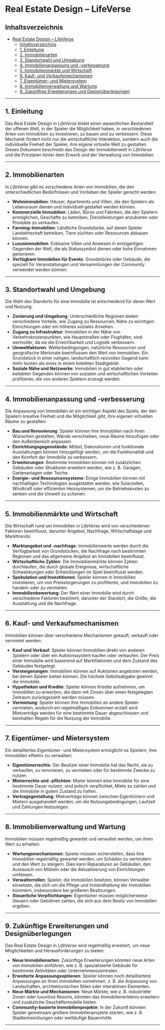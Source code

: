 # Real Estate Design – LifeVerse

## Inhaltsverzeichnis

- [Real Estate Design – LifeVerse](#real-estate-design--lifeverse)
  - [Inhaltsverzeichnis](#inhaltsverzeichnis)
  - [1. Einleitung](#1-einleitung)
  - [2. Immobilienarten](#2-immobilienarten)
  - [3. Standortwahl und Umgebung](#3-standortwahl-und-umgebung)
  - [4. Immobilienanpassung und -verbesserung](#4-immobilienanpassung-und--verbesserung)
  - [5. Immobilienmärkte und Wirtschaft](#5-immobilienmärkte-und-wirtschaft)
  - [6. Kauf- und Verkaufsmechanismen](#6-kauf--und-verkaufsmechanismen)
  - [7. Eigentümer- und Mietersystem](#7-eigentümer--und-mietersystem)
  - [8. Immobilienverwaltung und Wartung](#8-immobilienverwaltung-und-wartung)
  - [9. Zukünftige Erweiterungen und Designüberlegungen](#9-zukünftige-erweiterungen-und-designüberlegungen)

---

## 1. Einleitung

Das Real Estate Design in *LifeVerse* bildet einen wesentlichen Bestandteil der offenen Welt, in der Spieler die Möglichkeit haben, in verschiedenen Arten von Immobilien zu investieren, zu bauen und zu verbessern. Diese Mechanik fördert nicht nur die wirtschaftliche Interaktion, sondern auch die individuelle Freiheit der Spieler, ihre eigene virtuelle Welt zu gestalten. Dieses Dokument beschreibt das Design der Immobilienwelt in *LifeVerse* und die Prinzipien hinter dem Erwerb und der Verwaltung von Immobilien.

---

## 2. Immobilienarten

In *LifeVerse* gibt es verschiedene Arten von Immobilien, die den unterschiedlichen Bedürfnissen und Vorlieben der Spieler gerecht werden:

- **Wohnimmobilien**: Häuser, Apartments und Villen, die den Spielern als Lebensraum dienen und individuell gestaltet werden können.
- **Kommerzielle Immobilien**: Läden, Büros und Fabriken, die den Spielern ermöglichen, Geschäfte zu betreiben, Dienstleistungen anzubieten oder Produkte zu verkaufen.
- **Farming-Immobilien**: Ländliche Grundstücke, auf denen Spieler Landwirtschaft betreiben, Tiere züchten oder Ressourcen abbauen können.
- **Luxusimmobilien**: Exklusive Villen und Anwesen in einzigartigen Gegenden der Welt, die als Statussymbol dienen oder hohe Einnahmen generieren.
- **Verfügbare Immobilien für Events**: Grundstücke oder Gebäude, die speziell für Veranstaltungen und Versammlungen der Community verwendet werden können.

---

## 3. Standortwahl und Umgebung

Die Wahl des Standorts für eine Immobilie ist entscheidend für deren Wert und Nutzung:

- **Zonierung und Umgebung**: Unterschiedliche Regionen bieten verschiedene Vorteile, wie Zugang zu Ressourcen, Nähe zu wichtigen Einrichtungen oder ein höheres soziales Ansehen.
- **Zugang zu Infrastruktur**: Immobilien in der Nähe von Verkehrsknotenpunkten, wie Hauptstraßen oder Flughäfen, sind wertvoller, da sie die Erreichbarkeit und Logistik verbessern.
- **Umweltfaktoren**: Wetterbedingungen, natürliche Ressourcen und geografische Merkmale beeinflussen den Wert von Immobilien. Ein Grundstück in einer ruhigen, landschaftlich reizvollen Gegend kann mehr kosten als eines in einem belebten Stadtgebiet.
- **Soziale Nähe und Netzwerke**: Immobilien in gut etablierten oder beliebten Gegenden können von sozialen und wirtschaftlichen Vorteilen profitieren, die von anderen Spielern erzeugt werden.

---

## 4. Immobilienanpassung und -verbesserung

Die Anpassung von Immobilien ist ein wichtiger Aspekt des Spiels, der den Spielern kreative Freiheit und die Möglichkeit gibt, ihre eigenen virtuellen Räume zu gestalten:

- **Bau und Renovierung**: Spieler können ihre Immobilien nach ihren Wünschen gestalten, Wände verschieben, neue Räume hinzufügen oder den Außenbereich anpassen.
- **Einrichtungsgegenstände**: Möbel, Dekorationen und funktionale Ausstattungen können hinzugefügt werden, um die Funktionalität und den Komfort der Immobilie zu verbessern.
- **Erweiterungen**: Bestimmte Immobilien können mit zusätzlichen Gebäuden oder Strukturen erweitert werden, wie z. B. Garagen, Gartenanlagen oder Teiche.
- **Energie- und Ressourcensysteme**: Einige Immobilien können mit nachhaltigen Technologien ausgestattet werden, wie Solarzellen, Windkraft oder effizienten Heizsystemen, um die Betriebskosten zu senken und die Umwelt zu schonen.

---

## 5. Immobilienmärkte und Wirtschaft

Die Wirtschaft rund um Immobilien in *LifeVerse* wird von verschiedenen Faktoren beeinflusst, darunter Angebot, Nachfrage, Wirtschaftslage und Markttrends:

- **Marktangebot und -nachfrage**: Immobilienwerte werden durch die Verfügbarkeit von Grundstücken, die Nachfrage nach bestimmten Regionen und das allgemeine Angebot an Immobilien beeinflusst.
- **Wirtschaftliche Zyklen**: Die Immobilienmärkte können Zyklen durchlaufen, die durch globale Ereignisse, wirtschaftliche Schwankungen oder Entwicklungen im Spiel beeinflusst werden.
- **Spekulation und Investitionen**: Spieler können in Immobilien investieren, um von Preissteigerungen zu profitieren, und Immobilien zu handeln oder zu vermieten.
- **Immobilienbewertung**: Der Wert einer Immobilie wird durch verschiedene Faktoren bestimmt, darunter der Standort, die Größe, die Ausstattung und die Nachfrage.

---

## 6. Kauf- und Verkaufsmechanismen

Immobilien können über verschiedene Mechanismen gekauft, verkauft oder vermietet werden:

- **Kauf und Verkauf**: Spieler können Immobilien direkt von anderen Spielern oder über ein Auktionssystem kaufen oder verkaufen. Der Preis einer Immobilie wird basierend auf Marktfaktoren und dem Zustand des Gebäudes festgelegt.
- **Versteigerungen**: Immobilien können auf Auktionen angeboten werden, bei denen Spieler bieten können. Die höchste Gebotsabgabe gewinnt die Immobilie.
- **Hypotheken und Kredite**: Spieler können Kredite aufnehmen, um Immobilien zu erwerben, die dann mit Zinsen über einen festgelegten Zeitraum zurückgezahlt werden müssen.
- **Vermietung**: Spieler können ihre Immobilien an andere Spieler vermieten, wodurch ein regelmäßiges Einkommen erzielt wird. Mietverträge werden für eine bestimmte Dauer abgeschlossen und beinhalten Regeln für die Nutzung der Immobilie.

---

## 7. Eigentümer- und Mietersystem

Ein detailliertes Eigentümer- und Mietersystem ermöglicht es Spielern, ihre Immobilien effektiv zu verwalten:

- **Eigentümerrechte**: Der Besitzer einer Immobilie hat das Recht, sie zu verkaufen, zu renovieren, zu vermieten oder für bestimmte Zwecke zu nutzen.
- **Mieterrechte und -pflichten**: Mieter können eine Immobilie für eine bestimmte Dauer nutzen, sind jedoch verpflichtet, Miete zu zahlen und die Immobilie in gutem Zustand zu halten.
- **Vertragsgestaltung**: Mietverträge können zwischen Eigentümern und Mietern ausgehandelt werden, um die Nutzungsbedingungen, Laufzeit und Zahlungen festzulegen.

---

## 8. Immobilienverwaltung und Wartung

Immobilien müssen regelmäßig gewartet und verwaltet werden, um ihren Wert zu erhalten:

- **Wartungsmechanismen**: Spieler müssen sicherstellen, dass ihre Immobilien regelmäßig gewartet werden, um Schäden zu verhindern und den Wert zu steigern. Dies kann Reparaturen an Gebäuden, den Austausch von Möbeln oder die Aktualisierung von Einrichtungen umfassen.
- **Verwalterrollen**: Spieler, die Immobilien besitzen, können Verwalter einsetzen, die sich um die Pflege und Instandhaltung der Immobilien kümmern, insbesondere bei größeren Besitzungen.
- **Steuerliche Verpflichtungen**: Eigentümer müssen möglicherweise Steuern oder Gebühren zahlen, die sich aus dem Besitz von Immobilien ergeben.

---

## 9. Zukünftige Erweiterungen und Designüberlegungen

Das Real Estate Design in *LifeVerse* wird regelmäßig erweitert, um neue Möglichkeiten und Herausforderungen zu bieten:

- **Neue Immobilienarten**: Zukünftige Erweiterungen könnten neue Arten von Immobilien einführen, wie z. B. spezialisierte Gebäude für bestimmte Aktivitäten oder Unternehmenszentralen.
- **Erweiterte Anpassungsoptionen**: Spieler können noch detailliertere Anpassungen an ihren Immobilien vornehmen, z. B. die Anpassung von Landschaften, architektonischen Stilen oder interaktiven Elementen.
- **Neue Märkte und Mechanismen**: Neue Märkte, wie z. B. industrielle Zonen oder luxuriöse Resorts, könnten das Immobilienerlebnis erweitern und zusätzliche Geschäftsmodelle bieten.
- **Community-basierte Immobilienprojekte**: In der Zukunft könnten Spieler gemeinsam größere Immobilienprojekte starten, wie z. B. Stadtentwicklungen oder weitläufige Bauernhöfe.

---
